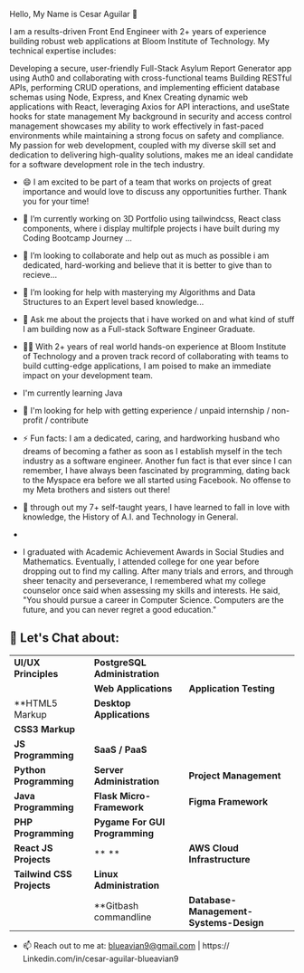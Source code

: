 Hello, My Name is Cesar Aguilar 👋
 
I am a results-driven Front End Engineer with 2+ years of experience building robust web applications at Bloom Institute of Technology. My technical expertise includes:

Developing a secure, user-friendly Full-Stack Asylum Report Generator app using Auth0 and collaborating with cross-functional teams
Building RESTful APIs, performing CRUD operations, and implementing efficient database schemas using Node, Express, and Knex
Creating dynamic web applications with React, leveraging Axios for API interactions, and useState hooks for state management
My background in security and access control management showcases my ability to work effectively in fast-paced environments while maintaining a strong focus on safety and compliance. My passion for web development, coupled with my diverse skill set and dedication to delivering high-quality solutions, makes me an ideal candidate for a software development role in the tech industry.

- 😄 I am excited to be part of a team that works on projects of great importance and would love to discuss any opportunities further. Thank you for your time!

- 🔭 I’m currently working on 3D Portfolio using tailwindcss, React class components, where i display multifple projects i have built during my Coding Bootcamp Journey ...
- 👯 I’m looking to collaborate and help out as much as possible i am dedicated, hard-working and believe that it is better to give than to recieve...
- 🤔 I’m looking for help with masterying my Algorithms and Data Structures to an Expert level based knowledge...
- 💬 Ask me about the projects that i have worked on and what kind of stuff I am building now as a Full-stack Software Engineer Graduate.
- 👨‍💻  With 2+ years of real world hands-on experience at Bloom Institute of Technology and a proven track record of collaborating with teams to build cutting-edge applications, I am poised to make an immediate impact on your development team. 
- I'm currently learning Java

- 🌱 I'm looking for help with getting experience / unpaid internship / non-profit / contribute

- ⚡ Fun facts: I am a dedicated, caring, and hardworking husband who dreams of becoming a father as soon as I establish myself in the tech industry as a software engineer. Another fun fact is that ever since I can remember, I have always been fascinated by programming, dating back to the Myspace era before we all started using Facebook. No offense to my Meta brothers and sisters out there!

-  📝 through out my 7+ self-taught years, I have learned to fall in love with knowledge, the History of A.I. and Technology in General.
-   
- I graduated with Academic Achievement Awards in Social Studies and Mathematics. Eventually, I attended college for one year before dropping out to find my calling. After many trials and errors, and through sheer tenacity and perseverance, I remembered what my college counselor once said when assessing my skills and interests. He said, "You should pursue a career in Computer Science. Computers are the future, and you can never regret a good education."



## 💬 Let's Chat about: 

|                            |                               |                                       |
|----------------------------|-------------------------------|---------------------------------------|
| **UI/UX Principles**       | **PostgreSQL Administration** |                                       |
|                            | **Web Applications**          | **Application Testing**               |
| **HTML5 Markup             | **Desktop Applications**      |                                       |
|**CSS3 Markup**             |                               |                                       |
| **JS Programming**         | **SaaS / PaaS**               |                                       |
| **Python Programming**     | **Server Administration**     | **Project Management**                |
| **Java Programming**       | **Flask Micro-Framework**     | **Figma Framework**                   |
| **PHP Programming**        | **Pygame For GUI Programming**|                                       |
| **React JS Projects**      | **                          **| **AWS Cloud Infrastructure**          |
| **Tailwind CSS Projects**  | **Linux Administration**      |                                       |
|                            | **Gitbash commandline         |**Database-Management-Systems-Design** |



  
- 📫 Reach out to me at: blueavian9@gmail.com | https:// Linkedin.com/in/cesar-aguilar-blueavian9



